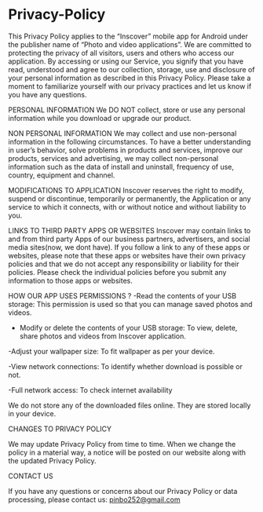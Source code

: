 # Privacy-Policy
This Privacy Policy applies to the “Inscover” mobile app for Android under the publisher name of “Photo and video applications”. We are committed to protecting the privacy of all visitors, users and others who access our application. By accessing or using our Service, you signify that you have read, understood and agree to our collection, storage, use and disclosure of your personal information as described in this Privacy Policy. Please take a moment to familiarize yourself with our privacy practices and let us know if you have any questions.

PERSONAL INFORMATION 
We DO NOT collect, store or use any personal information while you download or upgrade our product. 

NON PERSONAL INFORMATION 
We may collect and use non-personal information in the following circumstances. To have a better understanding in user’s behavior, solve problems in products and services, improve our products, services and advertising, we may collect non-personal information such as the data of install and uninstall, frequency of use, country, equipment and channel. 

MODIFICATIONS TO APPLICATION 
Inscover reserves the right to modify, suspend or discontinue, temporarily or permanently, the Application or any service to which it connects, with or without notice and without liability to you.

LINKS TO THIRD PARTY APPS OR WEBSITES 
Inscover may contain links to and from third party Apps of our business partners, advertisers, and social media sites(now, we dont have). If you follow a link to any of these apps or websites, please note that these apps or websites have their own privacy policies and that we do not accept any responsibility or liability for their policies. Please check the individual policies before you submit any information to those apps or websites. 

HOW OUR APP USES PERMISSIONS  ? 
-Read the contents of your USB storage: This permission is used so that you can manage saved photos and videos. 

- Modify or delete the contents of your USB storage: To view, delete, share photos and videos from Inscover application.  

-Adjust your wallpaper size: To fit wallpaper as per your device. 

-View network connections: To identify whether download is possible or not. 

-Full network access: To check internet availability 

We do not store any of the downloaded files online. They are stored locally in your device.  

CHANGES TO PRIVACY POLICY 

We may update Privacy Policy from time to time. When we change the policy in a material way, a notice will be posted on our website along with the updated Privacy Policy.

CONTACT US 

If you have any questions or concerns about our Privacy Policy or data processing, please contact us: pinbo252@gmail.com
